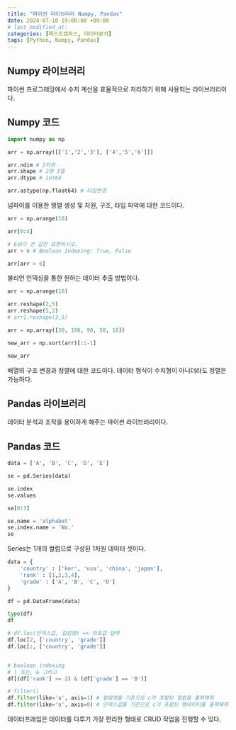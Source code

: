 ```yaml
---
title: "파이썬 라이브러리 Numpy, Pandas"
date: 2024-07-10 19:00:00 +09:00 
# last_modified_at:
categories: [패스트캠퍼스, 데이터분석]
tags: [Python, Numpy, Pandas]
---
```


## Numpy 라이브러리

파이썬 프로그래밍에서 수치 계산을 효율적으로 처리하기 위해 사용되는 라이브러리이다.

## Numpy 코드

```python
import numpy as np 

arr = np.array([['1','2','3'], ['4','5','6']])

arr.ndim # 2차원 
arr.shape # 2행 3열
arr.dtype # int64

arr.astype(np.float64) # 타입변경
```

넘파이를 이용한 행렬 생성 및 차원, 구조, 타입 파악에 대한 코드이다.

```python
arr = np.arange(10)

arr[0:4]

# 6보다 큰 값만 표현하시오.
arr > 6 # Boolean Indexing: True, False

arr[arr > 6]
```

불리언 인덱싱을 통한 원하는 데이터 추출 방법이다.

```python
arr = np.arange(10)

arr.reshape(2,5)
arr.reshape(5,2)
# arr1.reshape(3,5)

arr = np.array([30, 100, 90, 50, 10])

new_arr = np.sort(arr)[::-1]

new_arr
```

배열의 구조 변경과 정렬에 대한 코드이다. 데이터 형식이 수치형이 아니더라도 정렬은 가능하다.

## Pandas 라이브러리

데이터 분석과 조작을 용이하게 해주는 파이썬 라이브러리이다.

## Pandas 코드

```python
data = ['A', 'B', 'C', 'D', 'E']

se = pd.Series(data)

se.index
se.values

se[0:3]

se.name = 'alphabet'
se.index.name = 'No.'
se
```
Series는 1개의 컬럼으로 구성된 1차원 데이터 셋이다.

```python
data = {
    'country' : ['kor', 'usa', 'china', 'japan'],
    'rank' : [1,2,3,4],
    'grade' : ['A', 'B', 'C', 'D']
}

df = pd.DataFrame(data)

type(df)
df

# df.loc(인덱스값, 컬럼명) => 좌표값 입력
df.loc[2, ['country', 'grade']]
df.loc[:, ['country', 'grade']] 


# boolean indexing
# | 또는, & 그리고
df[(df['rank'] >= 2) & (df['grade'] == 'B')]

# filter()
df.filter(like='a', axis=1) # 컬럼명을 기준으로 c가 포함된 컬럼을 출력해줘
df.filter(like='a', axis=0) # 인덱스값을 기준으로 c가 포함된 행데이터를 출력해줘
```
데이터프레임은 데이터를 다루기 가장 편리한 형태로 CRUD 작업을 진행할 수 있다.
